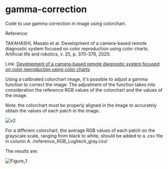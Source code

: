 # gamma-correction

Code to use gamma correction in image using colorchart.

Reference:

TAKAHASHI, Masato et al. Development of a camera-based remote diagnostic system focused on color reproduction using color charts. Artificial life and robotics, v. 25, p. 370-376, 2020.

Link: [Development of a camera-based remote diagnostic system focused on color reproduction using color charts](https://www.ncbi.nlm.nih.gov/pmc/articles/PMC7372208/)

Using a calibrated colorchart image, it's possible to adjust a gamma function to correct the image. The adjustment of the function takes into consideration the reference RGB values of the colorchart and the values of the image.

Note: the colorchart must be properly aligned in the image to accurately obtain the values of each patch in the image.

![v2](https://github.com/Photobiomedical-Instrumentation-Group/gamma-correction/assets/32850913/9f1a183e-3902-4aad-9a56-a5d022d66b24)


For a different colorchart, the average RGB values of each patch on the grayscale scale, ranging from black to white, should be added to a .csv file in column A. /reference_RGB_Logitech_gray.csv/

The results are:

![Figure_1](https://github.com/Photobiomedical-Instrumentation-Group/gamma-correction/assets/32850913/7af1f87b-3e88-4c3a-9389-c3f42e37b599)



